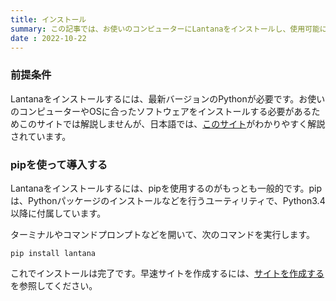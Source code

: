 ```yaml
---
title: インストール
summary: この記事では、お使いのコンピューターにLantanaをインストールし、使用可能にする方法を説明します
date : 2022-10-22
---
```

### 前提条件
Lantanaをインストールするには、最新バージョンのPythonが必要です。お使いのコンピューターやOSに合ったソフトウェアをインストールする必要があるためこのサイトでは解説しませんが、日本語では、[このサイト](https://www.python.jp/install/install.html)がわかりやすく解説されています。
### pipを使って導入する
Lantanaをインストールするには、pipを使用するのがもっとも一般的です。pipは、Pythonパッケージのインストールなどを行うユーティリティで、Python3.4以降に付属しています。

ターミナルやコマンドプロンプトなどを開いて、次のコマンドを実行します。

```shell title="Shell"
pip install lantana
```

これでインストールは完了です。早速サイトを作成するには、[サイトを作成する](../new)を参照してください。